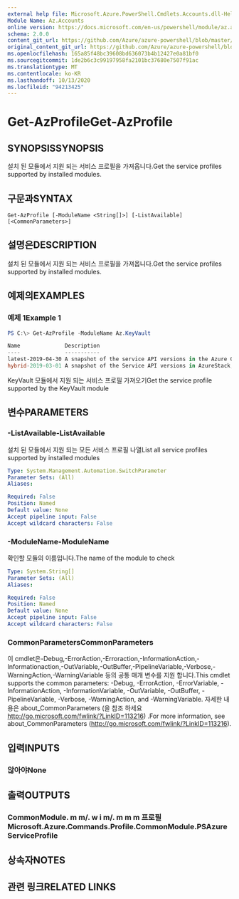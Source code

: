 ```yaml
---
external help file: Microsoft.Azure.PowerShell.Cmdlets.Accounts.dll-Help.xml
Module Name: Az.Accounts
online version: https://docs.microsoft.com/en-us/powershell/module/az.accounts/get-azprofile
schema: 2.0.0
content_git_url: https://github.com/Azure/azure-powershell/blob/master/src/Accounts/Accounts/help/Get-AzProfile.md
original_content_git_url: https://github.com/Azure/azure-powershell/blob/master/src/Accounts/Accounts/help/Get-AzProfile.md
ms.openlocfilehash: 165a85f48bc39608bd636073b4b12427e0a81bf0
ms.sourcegitcommit: 1de2b6c3c99197958fa2101bc37680e7507f91ac
ms.translationtype: MT
ms.contentlocale: ko-KR
ms.lasthandoff: 10/13/2020
ms.locfileid: "94213425"
---
```

# <span data-ttu-id="a9ff7-101">Get-AzProfile</span><span class="sxs-lookup"><span data-stu-id="a9ff7-101">Get-AzProfile</span></span>

## <span data-ttu-id="a9ff7-102">SYNOPSIS</span><span class="sxs-lookup"><span data-stu-id="a9ff7-102">SYNOPSIS</span></span>
<span data-ttu-id="a9ff7-103">설치 된 모듈에서 지원 되는 서비스 프로필을 가져옵니다.</span><span class="sxs-lookup"><span data-stu-id="a9ff7-103">Get the service profiles supported by installed modules.</span></span>

## <span data-ttu-id="a9ff7-104">구문과</span><span class="sxs-lookup"><span data-stu-id="a9ff7-104">SYNTAX</span></span>

```
Get-AzProfile [-ModuleName <String[]>] [-ListAvailable] [<CommonParameters>]
```

## <span data-ttu-id="a9ff7-105">설명은</span><span class="sxs-lookup"><span data-stu-id="a9ff7-105">DESCRIPTION</span></span>
<span data-ttu-id="a9ff7-106">설치 된 모듈에서 지원 되는 서비스 프로필을 가져옵니다.</span><span class="sxs-lookup"><span data-stu-id="a9ff7-106">Get the service profiles supported by installed modules.</span></span>

## <span data-ttu-id="a9ff7-107">예제의</span><span class="sxs-lookup"><span data-stu-id="a9ff7-107">EXAMPLES</span></span>

### <span data-ttu-id="a9ff7-108">예제 1</span><span class="sxs-lookup"><span data-stu-id="a9ff7-108">Example 1</span></span>
```powershell
PS C:\> Get-AzProfile -ModuleName Az.KeyVault

Name              Description
----              -----------
latest-2019-04-30 A snapshot of the service API versions in the Azure Global Cloud. This profile was defined in April 2019.
hybrid-2019-03-01 A snapshot of the Service API versions in AzureStack, Azure Sovereign clouds, and the Azure Global Cloud. This profile was defined                    in March 2019.
```

<span data-ttu-id="a9ff7-109">KeyVault 모듈에서 지원 되는 서비스 프로필 가져오기</span><span class="sxs-lookup"><span data-stu-id="a9ff7-109">Get the service profile supported by the KeyVault module</span></span>

## <span data-ttu-id="a9ff7-110">변수</span><span class="sxs-lookup"><span data-stu-id="a9ff7-110">PARAMETERS</span></span>

### <span data-ttu-id="a9ff7-111">-ListAvailable</span><span class="sxs-lookup"><span data-stu-id="a9ff7-111">-ListAvailable</span></span>
<span data-ttu-id="a9ff7-112">설치 된 모듈에서 지원 되는 모든 서비스 프로필 나열</span><span class="sxs-lookup"><span data-stu-id="a9ff7-112">List all service profiles supported by installed modules</span></span>

```yaml
Type: System.Management.Automation.SwitchParameter
Parameter Sets: (All)
Aliases:

Required: False
Position: Named
Default value: None
Accept pipeline input: False
Accept wildcard characters: False
```

### <span data-ttu-id="a9ff7-113">-ModuleName</span><span class="sxs-lookup"><span data-stu-id="a9ff7-113">-ModuleName</span></span>
<span data-ttu-id="a9ff7-114">확인할 모듈의 이름입니다.</span><span class="sxs-lookup"><span data-stu-id="a9ff7-114">The name of the module to check</span></span>

```yaml
Type: System.String[]
Parameter Sets: (All)
Aliases:

Required: False
Position: Named
Default value: None
Accept pipeline input: False
Accept wildcard characters: False
```

### <span data-ttu-id="a9ff7-115">CommonParameters</span><span class="sxs-lookup"><span data-stu-id="a9ff7-115">CommonParameters</span></span>
<span data-ttu-id="a9ff7-116">이 cmdlet은-Debug,-ErrorAction,-Erroraction,-InformationAction,-Informationaction,-OutVariable,-OutBuffer,-PipelineVariable,-Verbose,-WarningAction,-WarningVariable 등의 공통 매개 변수를 지원 합니다.</span><span class="sxs-lookup"><span data-stu-id="a9ff7-116">This cmdlet supports the common parameters: -Debug, -ErrorAction, -ErrorVariable, -InformationAction, -InformationVariable, -OutVariable, -OutBuffer, -PipelineVariable, -Verbose, -WarningAction, and -WarningVariable.</span></span> <span data-ttu-id="a9ff7-117">자세한 내용은 about_CommonParameters (을 참조 하세요 http://go.microsoft.com/fwlink/?LinkID=113216) .</span><span class="sxs-lookup"><span data-stu-id="a9ff7-117">For more information, see about_CommonParameters (http://go.microsoft.com/fwlink/?LinkID=113216).</span></span>

## <span data-ttu-id="a9ff7-118">입력</span><span class="sxs-lookup"><span data-stu-id="a9ff7-118">INPUTS</span></span>

### <span data-ttu-id="a9ff7-119">않아야</span><span class="sxs-lookup"><span data-stu-id="a9ff7-119">None</span></span>

## <span data-ttu-id="a9ff7-120">출력</span><span class="sxs-lookup"><span data-stu-id="a9ff7-120">OUTPUTS</span></span>

### <span data-ttu-id="a9ff7-121">CommonModule. m m/. w i m/. m m m 프로필</span><span class="sxs-lookup"><span data-stu-id="a9ff7-121">Microsoft.Azure.Commands.Profile.CommonModule.PSAzureServiceProfile</span></span>

## <span data-ttu-id="a9ff7-122">상속자</span><span class="sxs-lookup"><span data-stu-id="a9ff7-122">NOTES</span></span>

## <span data-ttu-id="a9ff7-123">관련 링크</span><span class="sxs-lookup"><span data-stu-id="a9ff7-123">RELATED LINKS</span></span>
